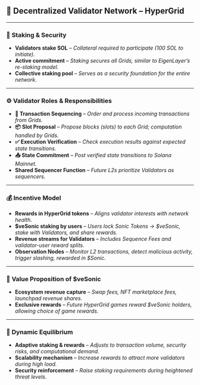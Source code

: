 ## 🔐 Decentralized Validator Network – **HyperGrid**

---

### 🏦 **Staking & Security**

* **Validators stake SOL** – *Collateral required to participate (100 SOL to initiate).*
* **Active commitment** – *Staking secures all Grids, similar to EigenLayer’s re-staking model.*
* **Collective staking pool** – *Serves as a security foundation for the entire network.*

---

### ⚙️ **Validator Roles & Responsibilities**

* **📜 Transaction Sequencing** – *Order and process incoming transactions from Grids.*
* **📦 Slot Proposal** – *Propose blocks (slots) to each Grid; computation handled by Grids.*
* **✅ Execution Verification** – *Check execution results against expected state transitions.*
* **📤 State Commitment** – *Post verified state transitions to Solana Mainnet.*
* **Shared Sequencer Function** – *Future L2s prioritize Validators as sequencers.*

---

### 💰 **Incentive Model**

* **Rewards in HyperGrid tokens** – *Aligns validator interests with network health.*
* **\$veSonic staking by users** – *Users lock Sonic Tokens → \$veSonic, stake with Validators, and share rewards.*
* **Revenue streams for Validators** – *Includes Sequence Fees and validator-user reward splits.*
* **Observation Nodes** – *Monitor L2 transactions, detect malicious activity, trigger slashing, rewarded in \$Sonic.*

---

### 🎯 **Value Proposition of \$veSonic**

* **Ecosystem revenue capture** – *Swap fees, NFT marketplace fees, launchpad revenue shares.*
* **Exclusive rewards** – *Future HyperGrid games reward \$veSonic holders, allowing choice of game rewards.*

---

### 🔄 **Dynamic Equilibrium**

* **Adaptive staking & rewards** – *Adjusts to transaction volume, security risks, and computational demand.*
* **Scalability mechanism** – *Increase rewards to attract more validators during high load.*
* **Security reinforcement** – *Raise staking requirements during heightened threat levels.*
